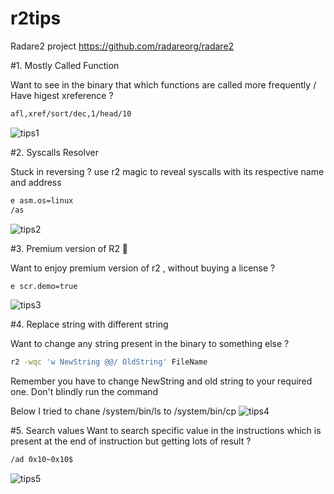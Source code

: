 # r2tips
Radare2 project
https://github.com/radareorg/radare2

#1. Mostly Called Function

Want to see in the binary that which functions are called more frequently / Have higest xreference ?
```sh
afl,xref/sort/dec,1/head/10
```
![tips1](https://github.com/apkunpacker/r2tips/assets/27184655/087537b2-2ae6-42c6-82b3-dede74413df0)

#2. Syscalls Resolver

Stuck in reversing ? use r2 magic to reveal syscalls with its respective name and address
```sh
e asm.os=linux
/as
```
![tips2](https://github.com/apkunpacker/r2tips/assets/27184655/95e579fb-c5b6-4067-b297-56e6986a0401)

#3. Premium version of R2 🙂

Want to enjoy premium version of r2 , without buying a license ?
```sh
e scr.demo=true
```
![tips3](https://github.com/apkunpacker/r2tips/assets/27184655/7b394cbd-3bfb-4833-ba7f-b21ec1bbe709)

#4. Replace string with different string

Want to change any string present in the binary to something else ?
```sh
r2 -wqc 'w NewString @@/ OldString' FileName
```
Remember you have to change NewString and old string to your required one. Don't blindly run the command

Below I tried to chane /system/bin/ls to /system/bin/cp
![tips4](https://github.com/apkunpacker/r2tips/assets/27184655/8ac80610-4c1e-4852-a5eb-9316eed34702)

#5. Search values
Want to search specific value in the instructions which is present at the end of instruction but getting lots of result ?
```sh
/ad 0x10~0x10$
```
![tips5](https://github.com/apkunpacker/r2tips/assets/27184655/a25cd500-5704-44c0-bc5c-e7ad09d37ca4)
